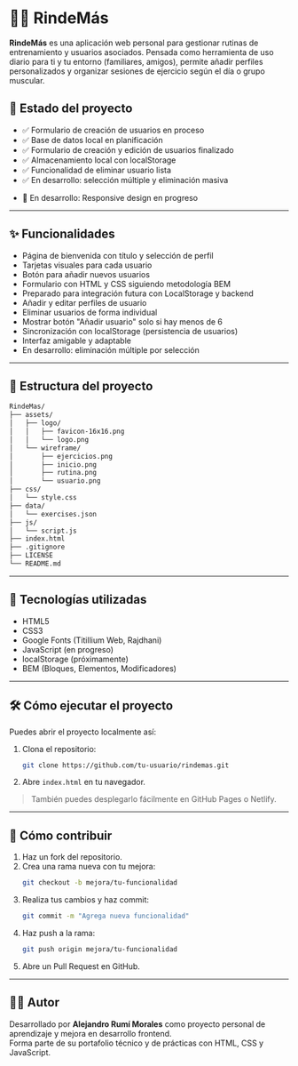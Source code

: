 # 🏋️‍♂️ RindeMás

**RindeMás** es una aplicación web personal para gestionar rutinas de entrenamiento y usuarios asociados. Pensada como herramienta de uso diario para ti y tu entorno (familiares, amigos), permite añadir perfiles personalizados y organizar sesiones de ejercicio según el día o grupo muscular.

## 🚀 Estado del proyecto

- ✅ Formulario de creación de usuarios en proceso
- ✅ Base de datos local en planificación
- ✅ Formulario de creación y edición de usuarios finalizado
- ✅ Almacenamiento local con localStorage
- ✅ Funcionalidad de eliminar usuario lista
- ✅ En desarrollo: selección múltiple y eliminación masiva
+ 🧪 En desarrollo: Responsive design en progreso

---

## ✨ Funcionalidades

- Página de bienvenida con título y selección de perfil
- Tarjetas visuales para cada usuario
- Botón para añadir nuevos usuarios
- Formulario con HTML y CSS siguiendo metodología BEM
- Preparado para integración futura con LocalStorage y backend
- Añadir y editar perfiles de usuario
- Eliminar usuarios de forma individual
- Mostrar botón "Añadir usuario" solo si hay menos de 6
- Sincronización con localStorage (persistencia de usuarios)
- Interfaz amigable y adaptable
- En desarrollo: eliminación múltiple por selección

---

## 📂 Estructura del proyecto

```bash
RindeMas/
├── assets/
│   ├── logo/
│   │   ├── favicon-16x16.png
│   │   └── logo.png
│   └── wireframe/
│       ├── ejercicios.png
│       ├── inicio.png
│       ├── rutina.png
│       └── usuario.png
├── css/
│   └── style.css
├── data/
│   └── exercises.json
├── js/
│   └── script.js
├── index.html
├── .gitignore
├── LICENSE
└── README.md
```

---

## 🧩 Tecnologías utilizadas

- HTML5
- CSS3
- Google Fonts (Titillium Web, Rajdhani)
- JavaScript (en progreso)
- localStorage (próximamente)
- BEM (Bloques, Elementos, Modificadores)

---

## 🛠️ Cómo ejecutar el proyecto

Puedes abrir el proyecto localmente así:

1. Clona el repositorio:
   ```bash
   git clone https://github.com/tu-usuario/rindemas.git
   ```
2. Abre `index.html` en tu navegador.

> También puedes desplegarlo fácilmente en GitHub Pages o Netlify.

---

## 🤝 Cómo contribuir

1. Haz un fork del repositorio.
2. Crea una rama nueva con tu mejora:
   ```bash
   git checkout -b mejora/tu-funcionalidad
   ```
3. Realiza tus cambios y haz commit:
   ```bash
   git commit -m "Agrega nueva funcionalidad"
   ```
4. Haz push a la rama:
   ```bash
   git push origin mejora/tu-funcionalidad
   ```
5. Abre un Pull Request en GitHub.

---

## 👨‍💻 Autor

Desarrollado por **Alejandro Rumí Morales** como proyecto personal de aprendizaje y mejora en desarrollo frontend.  
Forma parte de su portafolio técnico y de prácticas con HTML, CSS y JavaScript.